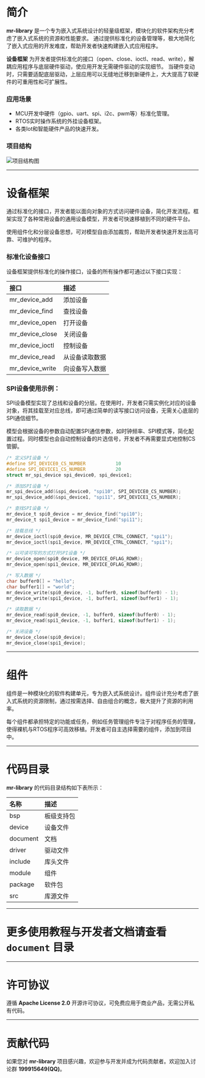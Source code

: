 ﻿# 简介

**mr-library** 是一个专为嵌入式系统设计的轻量级框架，模块化的软件架构充分考虑了嵌入式系统的资源和性能要求。 
通过提供标准化的设备管理等，极大地简化了嵌入式应用的开发难度，帮助开发者快速构建嵌入式应用程序。

**设备框架** 为开发者提供标准化的接口（open、close、ioctl、read、write），解耦应用程序与底层硬件驱动，使应用开发无需硬件驱动的实现细节。
当硬件变动时，只需要适配底层驱动，上层应用可以无缝地迁移到新硬件上，大大提高了软硬件的可重用性和可扩展性。

### 应用场景

- MCU开发中硬件（gpio、uart、spi、i2c、pwm等）标准化管理。
- RTOS实时操作系统的外挂设备框架。
- 各类Iot和智能硬件产品的快速开发。

### 项目结构

![项目结构图](https://gitee.com/MacRsh/mr-library/raw/develop/document/resource/framework.png)

 ----------

# 设备框架

通过标准化的接口，开发者能以面向对象的方式访问硬件设备，简化开发流程。框架实现了各种常用设备的通用设备模型，开发者可快速移植到不同的硬件平台。

使用组件化和分层设备思想，可对模型自由添加裁剪，帮助开发者快速开发出高可靠、可维护的程序。

### 标准化设备接口

设备框架提供标准化的操作接口，设备的所有操作都可通过以下接口实现：

| 接口              | 描述      |
|:----------------|:--------|
| mr_device_add   | 添加设备    |
| mr_device_find  | 查找设备    |
| mr_device_open  | 打开设备    |
| mr_device_close | 关闭设备    |
| mr_device_ioctl | 控制设备    |
| mr_device_read  | 从设备读取数据 |
| mr_device_write | 向设备写入数据 |

### SPI设备使用示例：

SPI设备模型实现了总线和设备的分层。在使用时，开发者只需实例化对应的设备对象，将其挂载至对应总线，即可通过简单的读写接口访问设备，无需关心底层的SPI通信细节。

模型会根据设备的参数自动配置SPI通信参数，如时钟频率、SPI模式等，简化配置过程。同时模型也会自动控制设备的片选信号，开发者不再需要显式地控制CS管脚。

```c
/* 定义SPI设备 */
#define SPI_DEVICE0_CS_NUMBER           10
#define SPI_DEVICE1_CS_NUMBER           20
struct mr_spi_device spi_device0, spi_device1;

/* 添加SPI设备 */
mr_spi_device_add(&spi_device0, "spi10", SPI_DEVICE0_CS_NUMBER);
mr_spi_device_add(&spi_device1, "spi11", SPI_DEVICE1_CS_NUMBER);

/* 查找SPI设备 */
mr_device_t spi0_device = mr_device_find("spi10");
mr_device_t spi1_device = mr_device_find("spi11");

/* 挂载总线 */
mr_device_ioctl(spi0_device, MR_DEVICE_CTRL_CONNECT, "spi1");
mr_device_ioctl(spi1_device, MR_DEVICE_CTRL_CONNECT, "spi1");

/* 以可读可写的方式打开SPI设备 */
mr_device_open(spi0_device, MR_DEVICE_OFLAG_RDWR);
mr_device_open(spi1_device, MR_DEVICE_OFLAG_RDWR);

/* 写入数据 */
char buffer0[] = "hello";
char buffer1[] = "world";
mr_device_write(spi0_device, -1, buffer0, sizeof(buffer0) - 1);
mr_device_write(spi1_device, -1, buffer1, sizeof(buffer1) - 1);

/* 读取数据 */
mr_device_read(spi0_device, -1, buffer0, sizeof(buffer0) - 1);
mr_device_read(spi1_device, -1, buffer1, sizeof(buffer1) - 1);

/* 关闭设备 */
mr_device_close(spi0_device);
mr_device_close(spi1_device);
```

 ----------

# 组件

组件是一种模块化的软件构建单元，专为嵌入式系统设计。组件设计充分考虑了嵌入式系统的资源限制，通过按需选择、自由组合的概念，极大提升了资源的利用率。

每个组件都承担特定的功能或任务，例如任务管理组件专注于对程序任务的管理，使得裸机与RTOS程序可高效移植。开发者可自主选择需要的组件，添加到项目中。

 ----------

# 代码目录

**mr-library** 的代码目录结构如下表所示：

| 名称       | 描述    |
|:---------|:------|
| bsp      | 板级支持包 |
| device   | 设备文件  |
| document | 文档    |
| driver   | 驱动文件  |
| include  | 库头文件  |
| module   | 组件    |
| package  | 软件包   |
| src      | 库源文件  |

 ----------

# 更多使用教程与开发者文档请查看 `document` 目录

 ----------

# 许可协议

遵循 **Apache License 2.0** 开源许可协议，可免费应用于商业产品，无需公开私有代码。

 ----------

# 贡献代码

如果您对 **mr-library** 项目感兴趣，欢迎参与开发并成为代码贡献者。欢迎加入讨论群 **199915649(QQ)**。